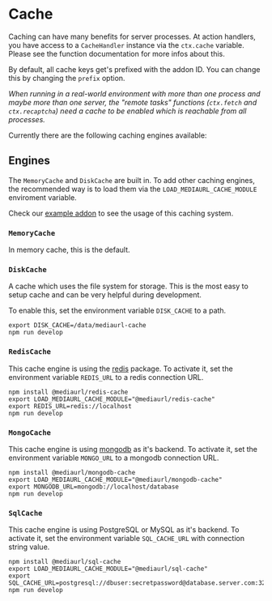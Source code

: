 # Cache

Caching can have many benefits for server processes. At action handlers, you have access to a `CacheHandler` instance via the `ctx.cache` variable. Please see the function documentation for more infos about this.

By default, all cache keys get's prefixed with the addon ID. You can change this by changing the `prefix` option.

_When running in a real-world environment with more than one process and maybe more than one server, the "remote tasks" functions (`ctx.fetch` and `ctx.recaptcha`) need a cache to be enabled which is reachable from all processes._

Currently there are the following caching engines available:

## Engines

The `MemoryCache` and `DiskCache` are built in. To add other caching engines, the recommended way is to load them via the `LOAD_MEDIAURL_CACHE_MODULE` enviroment variable.

Check our [example addon](https://github.com/mediaurl/mediaurl-example/blob/main/Dockerfile) to see the usage of this caching system.

### `MemoryCache`

In memory cache, this is the default.

### `DiskCache`

A cache which uses the file system for storage. This is the most easy to setup cache and can be very helpful during development.

To enable this, set the environment variable `DISK_CACHE` to a path.

```shell
export DISK_CACHE=/data/mediaurl-cache
npm run develop
```

### `RedisCache`

This cache engine is using the [redis](https://www.npmjs.com/package/redis) package. To activate it, set the environment variable `REDIS_URL` to a redis connection URL.

```shell
npm install @mediaurl/redis-cache
export LOAD_MEDIAURL_CACHE_MODULE="@mediaurl/redis-cache"
export REDIS_URL=redis://localhost
npm run develop
```

### `MongoCache`

This cache engine is using [mongodb](https://www.mongodb.com/) as it's backend. To activate it, set the environment variable `MONGO_URL` to a mongodb connection URL.

```shell
npm install @mediaurl/mongodb-cache
export LOAD_MEDIAURL_CACHE_MODULE="@mediaurl/mongodb-cache"
export MONGODB_URL=mongodb://localhost/database
npm run develop
```

### `SqlCache`

This cache engine is using PostgreSQL or MySQL as it's backend. To activate it, set the environment variable `SQL_CACHE_URL` with connection string value.

```shell
npm install @mediaurl/sql-cache
export LOAD_MEDIAURL_CACHE_MODULE="@mediaurl/sql-cache"
export SQL_CACHE_URL=postgresql://dbuser:secretpassword@database.server.com:3211/mydb
npm run develop
```